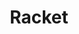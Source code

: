 ---
link: '/racket'
title: 'Racket'
imageOne: './racket1.png'
imageTwo: './racket2.png'
imageThree: './racket3.png'
imageFour: './racket4.png'
imageFive: './racket5.png'
---